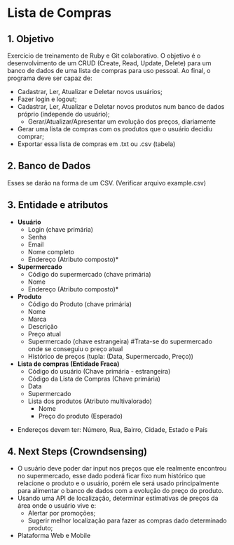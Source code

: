 # Lista de Compras

## 1. Objetivo
Exercício de treinamento de Ruby e Git colaborativo. 
O objetivo é o desenvolvimento de um CRUD (Create, Read, Update, Delete) para um banco de dados de uma lista de compras para uso pessoal. 
Ao final, o programa deve ser capaz de:
- Cadastrar, Ler, Atualizar e Deletar novos usuários;
- Fazer login e logout;
- Cadastrar, Ler, Atualizar e Deletar novos produtos num banco de dados próprio (independe do usuário);
  - Gerar/Atualizar/Apresentar um evolução dos preços, diariamente
- Gerar uma lista de compras com os produtos que o usuário decidiu comprar;
- Exportar essa lista de compras em .txt ou .csv (tabela)

## 2. Banco de Dados
Esses se darão na forma de um CSV. (Verificar arquivo example.csv)

## 3. Entidade e atributos

- **Usuário**
  - Login (chave primária)
  - Senha
  - Email
  - Nome completo
  - Endereço (Atributo composto)*
- **Supermercado**
  - Código do supermercado (chave primária)
  - Nome
  - Endereço (Atributo composto)*
- **Produto**
  - Código do Produto (chave primária)
  - Nome
  - Marca
  - Descrição
  - Preço atual
  - Supermercado (chave estrangeira)   #Trata-se do supermercado onde se conseguiu o preço atual
  - Histórico de preços (tupla: (Data, Supermercado, Preço))
- **Lista de compras (Entidade Fraca)**
  - Código do usuário (Chave primária - estrangeira)
  - Código da Lista de Compras (Chave primária)
  - Data
  - Supermercado
  - Lista dos produtos (Atributo multivalorado)
    - Nome
    - Preço do produto (Esperado)

* Endereços devem ter: Número, Rua, Bairro, Cidade, Estado e País

## 4. Next Steps (Crowndsensing)
- O usuário deve poder dar input nos preços que ele realmente encontrou no supermercado, esse dado poderá ficar fixo num histórico que relacione o produto e o usuário, porém ele será usado principalmente para alimentar o banco de dados com a evolução do preço do produto.
- Usando uma API de localização, determinar estimativas de preços da área onde o usuário vive e:
  - Alertar por promoções;
  - Sugerir melhor localização para fazer as compras dado determinado produto;
- Plataforma Web e Mobile
